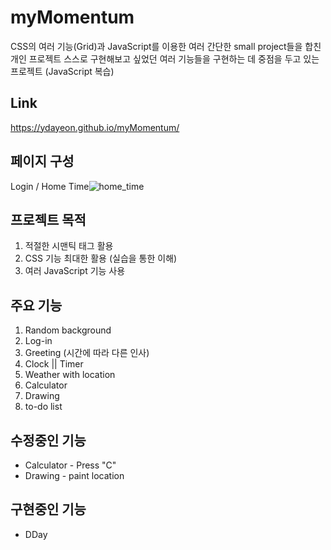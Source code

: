 # myMomentum
CSS의 여러 기능(Grid)과 JavaScript를 이용한 여러 간단한 small project들을 합친 개인 프로젝트
스스로 구현해보고 싶었던 여러 기능들을 구현하는 데 중점을 두고 있는 프로젝트 (JavaScript 복습)
## Link
https://ydayeon.github.io/myMomentum/
## 페이지 구성
Login / Home
<Home>
  Time![home_time](https://user-images.githubusercontent.com/88532969/155885517-66344c4f-7793-40f6-82d7-49aba246761b.PNG)

  

## 프로젝트 목적
1. 적절한 시맨틱 태그 활용
2. CSS 기능 최대한 활용 (실습을 통한 이해)
3. 여러 JavaScript 기능 사용
## 주요 기능
1. Random background
2. Log-in
3. Greeting (시간에 따라 다른 인사)
4. Clock || Timer
5. Weather with location
6. Calculator
7. Drawing
8. to-do list

## 수정중인 기능
- Calculator - Press "C"
- Drawing - paint location
## 구현중인 기능
- DDay
